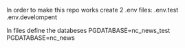 In order to make this repo works create 2 .env files:
.env.test
.env.develompent

In files define the databeses
PGDATABASE=nc_news_test
PGDATABASE=nc_news 